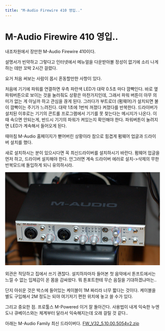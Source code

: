 ```yaml
---
title: "M-Audio Firewire 410 영입.."
---
```

# M-Audio Firewire 410 영입..

내조차원에서 장만한 M-Audio Firewire 410이다.

설명서가 빈약하고 그렇다고 인터넷에서 메뉴얼을 다운받아볼 정성이 없기에 소리 나게 하는 데만 꼬박 2시간 걸렸다.

요거 처음 써보는 사람이 몹시 혼동할만한 사항이 있다. 

처음에 기기에 파워를 연결하면 우측 파란색 LED가 대략 0.5초 마다 깜빡인다. 바로 옆 파워버튼으로 보이는 것을 눌러줘도 상황은 마찬가지인데, 그래서 파워 버튼이 아무 의미가 없는 게 아닐까 하고 관심을 끊게 된다. 그러다가 부트로더 (펌웨어)가 설치되면 불이 깜빡이는 주기가 느려진다. 대략 1초에 1번씩 꺼졌다 켜졌다를 반복한다. 드라이버가 설치된 이후로는 기기의 콘트롤 프로그램에서 기기를 못 찾는다는 메시지가 나온다. 이 때 속으면 안되는게, 반드시 기기의 파워가 켜있는지 확인해야 한다. 파워버튼이 눌려지면 LED가 계속해서 들어오게 된다.

때마침 M-Audio 홈페이지가 뻗어버린 상황이라 참으로 힘겹게 펌웨어 업글과 드라이버 설치를 했다.

새로 설치하시는 분이 있으시다면 꼭 최신드라이버를 설치하시기 바란다. 펌웨어 업글을 먼저 하고, 드라이버 설치해야 한다. 안그러면 계속 드라이버 에러로 설치->삭제의 무한 반복모드에 돌입하게 되니 유의하시라.

![image](/assets/images/f34f5d2a9f4a0730d62f58a9a720cfe3.jpg)

외관은 적당하고 집에서 쓰기 괜찮다. 설치하자마자 들어본 첫 음악에서 톤프트에서는 느낄 수 없는 입체감이 온 몸을 감싸왔다. 뭐 톤포트한테 무슨 음질을 기대하겠냐마는..

단지 아쉬운 것은 박스에 들어있는 케이블이 1M 짜리라 너무 짧다는 것이다. 케이블을 별도 구입해서 2M 정도는 되야 여기저기 편한 위치에 놓고 쓸 수가 있다.

그리고 중요한 점. 프로툴스 M-Powered 이거 잘 돌아간다. 사용법이 내게 익숙한 누엔도나 큐베이스와는 체계부터 달라서 익숙해지는데 오래 걸릴 것 같다..

아래는 M-Audio Family 최신 드라이버다.
[ FW_V32_5.10.00.5054v2.zip](http://tonebrew.tistory.com/attachment/cfile23.uf@2726BB3D58710B2417B6FA.zip)




